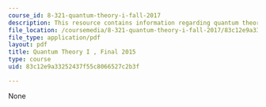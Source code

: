 ```yaml
---
course_id: 8-321-quantum-theory-i-fall-2017
description: This resource contains information regarding quantum theory I, exams.
file_location: /coursemedia/8-321-quantum-theory-i-fall-2017/83c12e9a33252437f55c8066527c2b3f_MIT8_321F17_Final_2015.pdf
file_type: application/pdf
layout: pdf
title: Quantum Theory I , Final 2015
type: course
uid: 83c12e9a33252437f55c8066527c2b3f

---
```

None